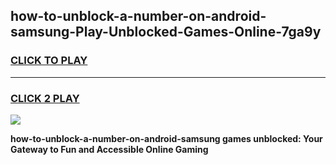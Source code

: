 
## how-to-unblock-a-number-on-android-samsung-Play-Unblocked-Games-Online-7ga9y
<h3>
<a href="https://premium76.site?title=how-to-unblock-a-number-on-android-samsung&ref=25A">CLICK TO PLAY</a></h3>
<hr>

<h3>
<a href="https://premium76.site?title=how-to-unblock-a-number-on-android-samsung&ref=25A">CLICK 2 PLAY</a>
  
</h3>

<a href="https://premium76.site?title=how-to-unblock-a-number-on-android-samsung&ref=25A"><img src="https://clearcache.store/games.png"></a>


**how-to-unblock-a-number-on-android-samsung games unblocked: Your Gateway to Fun and Accessible Online Gaming**
